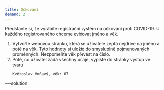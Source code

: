 ```yaml
---
title: Očkování
demand: 2
---
```


Představte si, že vyrábíte registrační systém na očkování proti COVID-19. U každého registrovaného chceme evidovat jméno a věk.

1. Vytvořte webovou stránku, která se uživatele zeptá nejdříve na jméno a poté na věk. Tyto hodnoty si uložte do smysluplně pojmenovaných proměnných. Nezpomeňte věk převést na číslo.
1. Poté, co uživatel zadá všechny údaje, vypište do stránky výstup ve tvaru
   ```
   Květoslav Voňavý, věk: 67
   ```

---solution
<!--

```js
let celeJmeno = prompt("Jake je vase jmeno a primeni?");
let vek = Number(prompt("Jaky je vas vek?"));
​
document.body.innerHTML += "<p>" + celeJmeno + ", vek: " + vek + "</p>";
```
-->